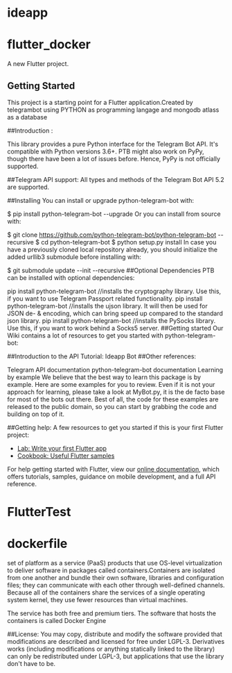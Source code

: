 # ideapp

# flutter_docker

A new Flutter project.

## Getting Started

This project is a starting point for a Flutter application.Created by telegrambot using PYTHON as programming langage and mongodb atlass as a database

##Introduction :

This library provides a pure Python interface for the Telegram Bot API. It's compatible with Python versions 3.6+. PTB might also work on PyPy, though there have been a lot of issues before. Hence, PyPy is not officially supported.


##Telegram API support:
All types and methods of the Telegram Bot API 5.2 are supported.

##Installing
You can install or upgrade python-telegram-bot with:

$ pip install python-telegram-bot --upgrade
Or you can install from source with:

$ git clone https://github.com/python-telegram-bot/python-telegram-bot --recursive
$ cd python-telegram-bot
$ python setup.py install
In case you have a previously cloned local repository already, you should initialize the added urllib3 submodule before installing with:

$ git submodule update --init --recursive
##Optional Dependencies
PTB can be installed with optional dependencies:

pip install python-telegram-bot //installs the cryptography library. Use this, if you want to use Telegram Passport related functionality.
pip install python-telegram-bot  //installs the ujson library. It will then be used for JSON de- & encoding, which can bring speed up compared to the standard json library.
pip install python-telegram-bot  //installs the PySocks library. Use this, if you want to work behind a Socks5 server.
##Getting started
Our Wiki contains a lot of resources to get you started with python-telegram-bot:

##Introduction to the API
Tutorial: Ideapp Bot
##Other references:

Telegram API documentation
python-telegram-bot documentation
Learning by example
We believe that the best way to learn this package is by example. Here are some examples for you to review. Even if it is not your approach for learning, please take a look at MyBot.py, it is the de facto base for most of the bots out there. Best of all, the code for these examples are released to the public domain, so you can start by grabbing the code and building on top of it.


##Getting help:
A few resources to get you started if this is your first Flutter project:

- [Lab: Write your first Flutter app](https://flutter.dev/docs/get-started/codelab)
- [Cookbook: Useful Flutter samples](https://flutter.dev/docs/cookbook)

For help getting started with Flutter, view our
[online documentation](https://flutter.dev/docs), which offers tutorials,
samples, guidance on mobile development, and a full API reference.
# FlutterTest

# dockerfile
set of platform as a service (PaaS) products that use OS-level virtualization to deliver software in packages called containers.Containers are isolated from one another and bundle their own software, libraries and configuration files; they can communicate with each other through well-defined channels. Because all of the containers share the services of a single operating system kernel, they use fewer resources than virtual machines.

The service has both free and premium tiers. The software that hosts the containers is called Docker Engine


##License:
You may copy, distribute and modify the software provided that modifications are described and licensed for free under LGPL-3. Derivatives works (including modifications or anything statically linked to the library) can only be redistributed under LGPL-3, but applications that use the library don't have to be.


